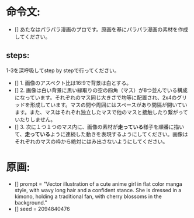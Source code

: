 # 命令文:
- [] あたなはパラパラ漫画のプロです。原画を基にパラパラ漫画の素材を作成してください。

## steps:
1-3を深呼吸してstep by stepで行ってください。
- [] 1. 画像のアスペクト比は16:9で背景は白とする。
- [] 2. 画像は白い背景に黒い縁取りの空の四角（マス）が8つ並んでいる構成になっています。それぞれのマス同じ大きさで均等に配置され、2x4のグリッドを形成しています。マスの間や周囲にはスペースがあり間隔が開いています。また、マスはそれぞれ独立したマスで他のマスと接触したり繋がっていたりしません。
- [] 3. 次に１つ１つのマス内に、画像の素材が**走っている**様子を順番に描いて、**走っている**ように連続した動きを表現するようにしてください。画像はそれぞれのマスの枠から絶対にはみ出さないようにしてください。

# 原画:
- [] prompt = "Vector illustration of a cute anime girl in flat color manga style, with wavy long hair and a confident stance. She is dressed in a kimono, holding a traditional fan, with cherry blossoms in the background."
- [] seed = 2094840476
